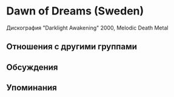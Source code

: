 # Dawn of Dreams (Sweden)

Дискография
"Darklight Awakening" 2000, Melodic Death Metal

## Отношения с другими группами


## Обсуждения


## Упоминания

